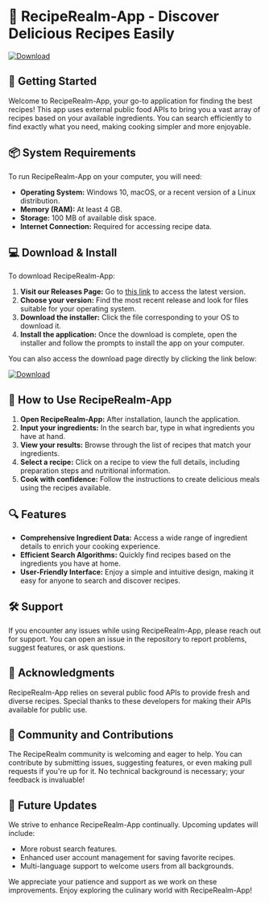 # 🍳 RecipeRealm-App - Discover Delicious Recipes Easily

[![Download](https://img.shields.io/badge/Download%20Now-Get%20RecipeRealm%20App-brightgreen)](https://github.com/rhuan-medeiros/RecipeRealm-App/releases)

## 🚀 Getting Started

Welcome to RecipeRealm-App, your go-to application for finding the best recipes! This app uses external public food APIs to bring you a vast array of recipes based on your available ingredients. You can search efficiently to find exactly what you need, making cooking simpler and more enjoyable.

## 📦 System Requirements

To run RecipeRealm-App on your computer, you will need:

- **Operating System:** Windows 10, macOS, or a recent version of a Linux distribution.
- **Memory (RAM):** At least 4 GB.
- **Storage:** 100 MB of available disk space.
- **Internet Connection:** Required for accessing recipe data.

## 💻 Download & Install

To download RecipeRealm-App:

1. **Visit our Releases Page:** Go to [this link](https://github.com/rhuan-medeiros/RecipeRealm-App/releases) to access the latest version.
2. **Choose your version:** Find the most recent release and look for files suitable for your operating system.
3. **Download the installer:** Click the file corresponding to your OS to download it.
4. **Install the application:** Once the download is complete, open the installer and follow the prompts to install the app on your computer.

You can also access the download page directly by clicking the link below:

[![Download](https://img.shields.io/badge/Download%20Now-Get%20RecipeRealm%20App-brightgreen)](https://github.com/rhuan-medeiros/RecipeRealm-App/releases)

## 📖 How to Use RecipeRealm-App

1. **Open RecipeRealm-App:** After installation, launch the application.
2. **Input your ingredients:** In the search bar, type in what ingredients you have at hand.
3. **View your results:** Browse through the list of recipes that match your ingredients.
4. **Select a recipe:** Click on a recipe to view the full details, including preparation steps and nutritional information.
5. **Cook with confidence:** Follow the instructions to create delicious meals using the recipes available.

## 🔍 Features

- **Comprehensive Ingredient Data:** Access a wide range of ingredient details to enrich your cooking experience.
- **Efficient Search Algorithms:** Quickly find recipes based on the ingredients you have at home.
- **User-Friendly Interface:** Enjoy a simple and intuitive design, making it easy for anyone to search and discover recipes.

## 🛠️ Support

If you encounter any issues while using RecipeRealm-App, please reach out for support. You can open an issue in the repository to report problems, suggest features, or ask questions.

## 🙏 Acknowledgments

RecipeRealm-App relies on several public food APIs to provide fresh and diverse recipes. Special thanks to these developers for making their APIs available for public use.

## 💬 Community and Contributions

The RecipeRealm community is welcoming and eager to help. You can contribute by submitting issues, suggesting features, or even making pull requests if you're up for it. No technical background is necessary; your feedback is invaluable!

## 📅 Future Updates

We strive to enhance RecipeRealm-App continually. Upcoming updates will include:

- More robust search features.
- Enhanced user account management for saving favorite recipes.
- Multi-language support to welcome users from all backgrounds.

We appreciate your patience and support as we work on these improvements. Enjoy exploring the culinary world with RecipeRealm-App!